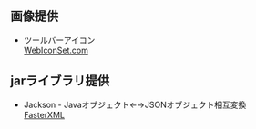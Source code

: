 ## 画像提供 ####################################################################
- ツールバーアイコン  
  [WebIconSet.com](http://www.webiconset.com/)  

## jarライブラリ提供 ###########################################################
- Jackson - Javaオブジェクト←→JSONオブジェクト相互変換  
  [FasterXML](https://github.com/FasterXML/jackson-core/wiki)  
